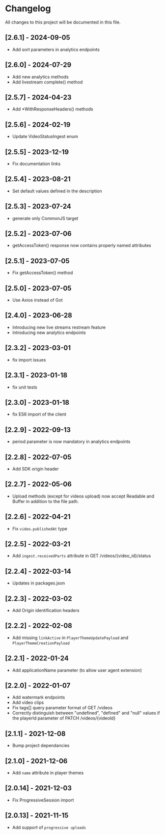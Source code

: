 # Changelog
All changes to this project will be documented in this file.

## [2.6.1] - 2024-09-05
- Add sort parameters in analytics endpoints

## [2.6.0] - 2024-07-29
- Add new analytics methods
- Add livestream complete() method

## [2.5.7] - 2024-04-23
- Add *WithResponseHeaders() methods

## [2.5.6] - 2024-02-19
- Update VideoStatusIngest enum

## [2.5.5] - 2023-12-19
- Fix documentation links

## [2.5.4] - 2023-08-21
- Set default values defined in the description

## [2.5.3] - 2023-07-24
- generate only CommonJS target

## [2.5.2] - 2023-07-06
- getAccessToken() response now contains properly named attributes

## [2.5.1] - 2023-07-05
- Fix getAccessToken() method

## [2.5.0] - 2023-07-05
- Use Axios instead of Got

## [2.4.0] - 2023-06-28
- Introducing new live streams restream feature
- Introducing new analytics endpoints

## [2.3.2] - 2023-03-01
- fix import issues

## [2.3.1] - 2023-01-18
- fix unit tests

## [2.3.0] - 2023-01-18
- fix ES6 import of the client

## [2.2.9] - 2022-09-13
- period parameter is now mandatory in analytics endpoints

## [2.2.8] - 2022-07-05
- Add SDK origin header

## [2.2.7] - 2022-05-06
- Upload methods (except for videos upload) now accept Readable and Buffer in addition to the file path.

## [2.2.6] - 2022-04-21
- Fix `video.publishedAt` type

## [2.2.5] - 2022-03-21
- Add `ingest.receivedParts` attribute in GET /videos/{video_id}/status

## [2.2.4] - 2022-03-14
- Updates in packages.json

## [2.2.3] - 2022-03-02
- Add Origin identification headers

## [2.2.2] - 2022-02-08
- Add missing `linkActive` in `PlayerThemeUpdatePayload` and `PlayerThemeCreationPayload`

## [2.2.1] - 2022-01-24
- Add applicationName parameter (to allow user agent extension)

## [2.2.0] - 2022-01-07
- Add watermark endpoints
- Add video clips
- Fix tags[] query parameter format of GET /videos
- Correctly distinguish between "undefined", "defined" and "null" values if the playerId parameter of PATCH /videos/{videoId}

## [2.1.1] - 2021-12-08
- Bump project dependancies

## [2.1.0] - 2021-12-06
- Add `name` attribute in player themes

## [2.0.14] - 2021-12-03
- Fix ProgressiveSession import

## [2.0.13] - 2021-11-15
- Add support of `progressive uploads`
